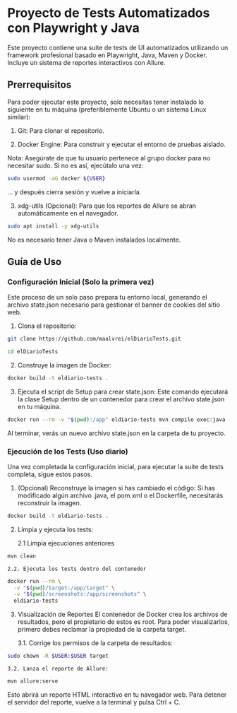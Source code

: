 # Proyecto de Tests Automatizados con Playwright y Java
Este proyecto contiene una suite de tests de UI automatizados utilizando un framework profesional basado en Playwright, Java, Maven y Docker. Incluye un sistema de reportes interactivos con Allure.

## Prerrequisitos
Para poder ejecutar este proyecto, solo necesitas tener instalado lo siguiente en tu máquina (preferiblemente Ubuntu o un sistema Linux similar):

1. Git: Para clonar el repositorio.

2. Docker Engine: Para construir y ejecutar el entorno de pruebas aislado.

Nota: Asegúrate de que tu usuario pertenece al grupo docker para no necesitar sudo. Si no es así, ejecútalo una vez:

```bash
sudo usermod -aG docker ${USER}
```

... y después cierra sesión y vuelve a iniciarla.

3. xdg-utils (Opcional): Para que los reportes de Allure se abran automáticamente en el navegador.

```bash
sudo apt install -y xdg-utils
```
No es necesario tener Java o Maven instalados localmente.

## Guía de Uso
### Configuración Inicial (Solo la primera vez)
Este proceso de un solo paso prepara tu entorno local, generando el archivo state.json necesario para gestionar el banner de cookies del sitio web.

1. Clona el repositorio:

```bash
git clone https://github.com/maalvrei/elDiarioTests.git
```
```bash
cd elDiarioTests
```
2. Construye la imagen de Docker:

```bash
docker build -t eldiario-tests .
```
3. Ejecuta el script de Setup para crear state.json:
Este comando ejecutará la clase Setup dentro de un contenedor para crear el archivo state.json en tu máquina.

```bash
docker run --rm -v "$(pwd):/app" eldiario-tests mvn compile exec:java -Dexec.mainClass="com.elDiarioTest.setup.Setup"
```
Al terminar, verás un nuevo archivo state.json en la carpeta de tu proyecto.

### Ejecución de los Tests (Uso diario)
Una vez completada la configuración inicial, para ejecutar la suite de tests completa, sigue estos pasos.

1.  (Opcional) Reconstruye la imagen si has cambiado el código:
Si has modificado algún archivo .java, el pom.xml o el Dockerfile, necesitarás reconstruir la imagen.

```bash
docker build -t eldiario-tests .
```
2. Limpia y ejecuta los tests:

    2.1 Limpia ejecuciones anteriores
```bash
mvn clean
```
    2.2. Ejecuta los tests dentro del contenedor
```bash
docker run --rm \
  -v "$(pwd)/target:/app/target" \
  -v "$(pwd)/screenshots:/app/screenshots" \
  eldiario-tests
```
3. Visualización de Reportes
El contenedor de Docker crea los archivos de resultados, pero el propietario de estos es root. Para poder visualizarlos, primero debes reclamar la propiedad de la carpeta target.

    3.1. Corrige los permisos de la carpeta de resultados:

```bash
sudo chown -R $USER:$USER target
```
    3.2. Lanza el reporte de Allure:
```bash
mvn allure:serve
```
Esto abrirá un reporte HTML interactivo en tu navegador web. Para detener el servidor del reporte, vuelve a la terminal y pulsa Ctrl + C.








